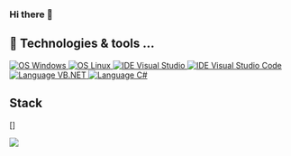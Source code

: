 ### Hi there 👋
<!--<a href="https://twitter.com/hack1exe" target="_blank">
  <img alt="@dhack1exe | Twitter" height="30px" src="https://img.shields.io/twitter/follow/hack1exe?label=hack1exe&logo=twitter&style=for-the-badge" />
</a> -->

## 🔧 Technologies & tools ...

<a href="https://github.com/hack1exe" target="_blank">
  <img alt="OS Windows" src="https://img.shields.io/badge/OS-Windows-informational?style=for-the-badge&logo=Windows&logoColor=white&color=6e33ba" />
</a> 
<a href="https://github.com/hack1exe" target="_blank">
  <img alt="OS Linux" src="https://img.shields.io/badge/OS-Linux-informational?style=for-the-badge&logo=Linux&logoColor=white&color=6e33ba" />
</a> 
<a href="https://github.com/hack1exe" target="_blank">
  <img alt="IDE Visual Studio" src="https://img.shields.io/badge/IDE-Visual%20Studio-informational?style=for-the-badge&logo=visual-studio-code&logoColor=white&color=6e33ba" />
</a> 
<a href="https://github.com/hack1exe" target="_blank">
  <img alt="IDE Visual Studio Code" src="https://img.shields.io/badge/IDE-VScode-informational?style=for-the-badge&logo=visual-studio-code&logoColor=white&color=6e33ba" />
</a> 
<a href="https://github.com/hack1exe" target="_blank">
  <img alt="Language VB.NET" src="https://img.shields.io/badge/Language-vb.net-informational?style=for-the-badge&logo=vb.net&logoColor=white&color=6e33ba" />
</a> 
<a href="https://github.com/hack1exe" target="_blank">
  <img alt="Language C#" src="https://img.shields.io/badge/Language-C%23-informational?style=for-the-badge&logo=csharp&logoColor=white&color=6e33ba" />
</a> 

## Stack

[]

<p>
  <a href="https://github.com/HACK1EXE">
    <img align="center" src="https://github-readme-stats.vercel.app/api?username=hack1exe&show_icons=true&hide=contribs,prs&theme=transparent&title_color=268bd2&icon_color=00AEFF&text_color=60C000"  />
  </a>
</p>


<!-- Resources -->
<!-- Icons: https://simpleicons.org/ -->
<!-- GitHub Stats: https://github.com/anuraghazra/github-readme-stats b58900 859900-->
<!-- Emojis: https://emojipedia.org/emoji/ -->
<!-- HTML Emojis: https://www.fileformat.info/index.htm -->
<!-- Shields: https://shields.io/ -->
<!-- Awesome GitHub Profile README: https://github.com/abhisheknaiidu/awesome-github-profile-readme -->
<!--
**HACK1EXE/HACK1EXE** is a ✨ _special_ ✨ repository because its `README.md` (this file) appears on your GitHub profile.

Here are some ideas to get you started:

- 🔭 I’m currently working on ...
- 🌱 I’m currently learning ...
- 👯 I’m looking to collaborate on ...
- 🤔 I’m looking for help with ...
- 💬 Ask me about ...
- 📫 How to reach me: ...
- 😄 Pronouns: ...
- ⚡ Fun fact: ...
-->
